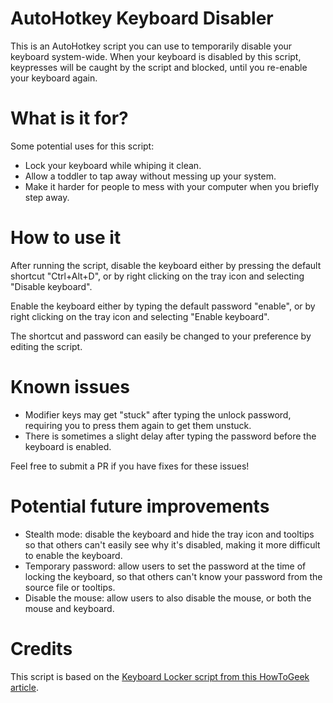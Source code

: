 # AutoHotkey Keyboard Disabler

This is an AutoHotkey script you can use to temporarily disable your keyboard system-wide. When your keyboard is disabled by this script, keypresses will be caught by the script and blocked, until you re-enable your keyboard again.

# What is it for?

Some potential uses for this script:

- Lock your keyboard while whiping it clean.
- Allow a toddler to tap away without messing up your system.
- Make it harder for people to mess with your computer when you briefly step away.

# How to use it

After running the script, disable the keyboard either by pressing the default shortcut "Ctrl+Alt+D", or by right clicking on the tray icon and selecting "Disable keyboard".

Enable the keyboard either by typing the default password "enable", or by right clicking on the tray icon and selecting "Enable keyboard".

The shortcut and password can easily be changed to your preference by editing the script.

# Known issues

- Modifier keys may get "stuck" after typing the unlock password, requiring you to press them again to get them unstuck.
- There is sometimes a slight delay after typing the password before the keyboard is enabled.

Feel free to submit a PR if you have fixes for these issues!

# Potential future improvements

- Stealth mode: disable the keyboard and hide the tray icon and tooltips so that others can't easily see why it's disabled, making it more difficult to enable the keyboard.
- Temporary password: allow users to set the password at the time of locking the keyboard, so that others can't know your password from the source file or tooltips.
- Disable the mouse: allow users to also disable the mouse, or both the mouse and keyboard.

# Credits

This script is based on the [Keyboard Locker script from this HowToGeek article](https://www.howtogeek.com/howto/11570/disable-the-keyboard-with-a-keyboard-shortcut-in-windows/).
